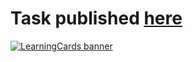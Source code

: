 # Task published [here](https://mr-g3ntl3man.github.io/gridnine-systems_test)

[![LearningCards banner](src/ui/images/screenshot.jpg)](https://mr-g3ntl3man.github.io/gridnine-systems_test)